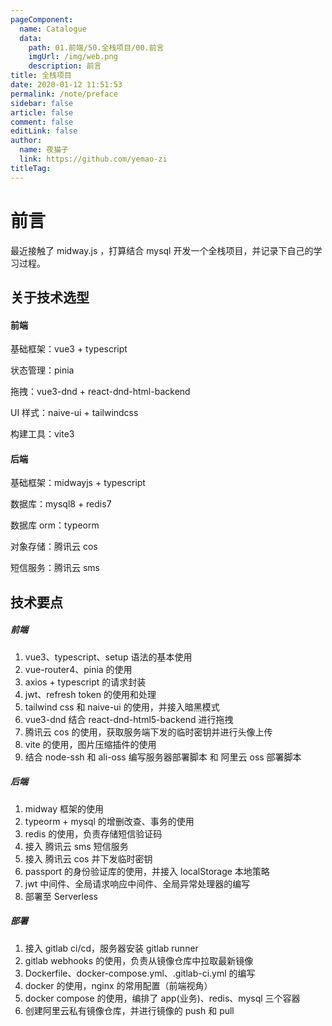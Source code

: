 ```yaml
---
pageComponent:
  name: Catalogue
  data:
    path: 01.前端/50.全栈项目/00.前言
    imgUrl: /img/web.png
    description: 前言
title: 全栈项目
date: 2020-01-12 11:51:53
permalink: /note/preface
sidebar: false
article: false
comment: false
editLink: false
author:
  name: 夜猫子
  link: https://github.com/yemao-zi
titleTag:
---
```


# 前言

最近接触了 midway.js ，打算结合 mysql 开发一个全栈项目，并记录下自己的学习过程。

## 关于技术选型

#### 前端

基础框架：vue3 + typescript

状态管理：pinia

拖拽：vue3-dnd + react-dnd-html-backend

UI 样式：naive-ui + tailwindcss

构建工具：vite3

#### 后端

基础框架：midwayjs + typescript

数据库：mysql8 + redis7

数据库 orm：typeorm

对象存储：腾讯云 cos

短信服务：腾讯云 sms

## 技术要点

##### 前端

1. vue3、typescript、setup 语法的基本使用
2. vue-router4、pinia 的使用
3. axios + typescript 的请求封装
4. jwt、refresh token 的使用和处理
5. tailwind css 和 naive-ui 的使用，并接入暗黑模式
6. vue3-dnd 结合 react-dnd-html5-backend 进行拖拽
7. 腾讯云 cos 的使用，获取服务端下发的临时密钥并进行头像上传
8. vite 的使用，图片压缩插件的使用
9. 结合 node-ssh 和 ali-oss 编写服务器部署脚本 和 阿里云 oss 部署脚本

##### 后端

1. midway 框架的使用
2. typeorm + mysql 的增删改查、事务的使用
3. redis 的使用，负责存储短信验证码
4. 接入 腾讯云 sms 短信服务
5. 接入 腾讯云 cos 并下发临时密钥
6. passport 的身份验证库的使用，并接入 localStorage 本地策略
7. jwt 中间件、全局请求响应中间件、全局异常处理器的编写
8. 部署至 Serverless

##### 部署

1. 接入 gitlab ci/cd，服务器安装 gitlab runner
2. gitlab webhooks 的使用，负责从镜像仓库中拉取最新镜像
3. Dockerfile、docker-compose.yml、.gitlab-ci.yml 的编写
4. docker 的使用，nginx 的常用配置（前端视角）
5. docker compose 的使用，编排了 app(业务)、redis、mysql 三个容器
6. 创建阿里云私有镜像仓库，并进行镜像的 push 和 pull
